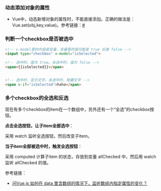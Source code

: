 


### 动态添加对象的属性

- Vue中，动态新增对象的属性时，不能直接添加。正确的做法是：Vue.set(obj,key,value)。参考链接：[#](https://blog.csdn.net/tian361zyc/article/details/72909187)


### 判断一个checkbox是否被选中

```html
<!-- v-model里的内容是变量，变量里的值可能是 true 后者 false -->
<input type="checkbox" v-model="isSelected">

<!-- 选中时，值为 true。未选中时，值为 false -->
<span>{{isSelected}}</span>


<!-- 选中时，显示文字。未选中时，隐藏文字 -->
<span v-if="isSelected">haha</span>

```



### 多个checkbox的全选和反选

现在有多个checkbox的item在一个数组中，另外还有一个“全选”的checkbox按钮。

**点击全选按钮，让子item全部选中**：

采用 watch 监听全选按钮，然后改变子item。

**当子item全部被选中时，触发全选按钮**：

采用 computed 计算子item 的状态，存放到变量 allChecked 中，然后用 watch 监听 allChecked 的值。

参考链接：

- [问Vue.js 如何在 data 里含数组的情况下，监听数组内指定属性的变化？](https://segmentfault.com/q/1010000014514160/a-1020000014514452)





